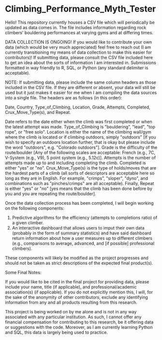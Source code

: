 # Climbing_Performance_Myth_Tester

Hello! This repository currently houses a CSV file which will periodically be updated as data comes in. The file includes information regarding rock climbers' bouldering performances at varying gyms and at differing times. 

DATA COLLECTION IS ONGOING! If you would like to contribute your own data (which would be very much appreciated) feel free to reach out (I am currently transitioning my means of data collection to make this easier for contributors)! If submitting data, please consult the CSV file included here to get an idea about the sorts of information I am interested in. Submissions formatted in way friendly to R, SQL, or Python (any standard delimiter is acceptable).

NOTE: If submitting data, please include the same column headers as those included in the CSV file. If they are different or absent, your data will still be used but it just makes it easier for me when I am compiling the data sources into a single file. The headers are as follows (in this order):

Date, Country, Type_of_Climbing, Location, Grade, Attempts, Completed, Crux_Move_Type(s), and Repeat.

Date refers to the date either when the climb was first completed or when the latest attempt was made. Type_of_Climbing is "bouldering", "lead", "top rope", or "free solo". Location is either the name of the climbing wall/gym where the climb is located or if climbing outdoors, simply "outdoors" [If you wish to specify an outdoors location further, that is okay but please include the word "outdoors", e.g. "Colorado outdoors"]. Grade is the difficulty of the route/boulder [Any of the following scales are acceptable: French (e.g., 7C, V-System (e.g., V9), 5 point system (e.g., 5.12c)]. Attempts is the number of attempts made up to and including completing the climb. Completed is either "yes" or "no". Crux_Move_Type(s) is the type of holds/moves that are the hardest parts of a climb (all sorts of descriptors are acceptable here so long as they are in English. For example, "crimps", "sloper", "dyno", and combinations such as "pinches/crimps" are all acceptable). Finally, Repeat is either "yes" or "no" [yes means that the climb has been done before by you and you are repeating the route/boulder]. 

Once the data collection process has been completed, I will begin working on the following components:

1. Predictive algorithms for the efficiency (attempts to completions ratio) of a given climber.
2. An interactive dashboard that allows users to imput their own data (probably in the form of summary statistics) and have said dashboard return 
   information about how a user measures up to different climbers (e.g., comparisons to average, advanced, and [if possible] professional climbers).

These components will likely be modified as the project progresses and should not be taken as strict descriptions of the expected final product(s). 

Some Final Notes:

If you would like to be cited in the final project for providing data, please include your name, title (if applicable), and professional/academic association(s) (if applicable). If you do not explicitly mention this, I will, for the sake of the anonymity of other contributors, exclude any identifying information from any and all products resulting from this research. 

This project is being worked on by me alone and is not in any way associated with any particular institution. As such, I cannot offer any financial compensation for contributing to this research, be it offering data or suggestions with the code. Moreover, as I am currently learning Python and SQL, this data is largely being used to practice.
